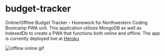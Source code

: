 # budget-tracker
Online/Offline Budget Tracker - Homework for Northwestern Coding Bootcamp PWA unit. This application utilizes MongoDB as well as IndexedDb to create a PWA that functions both online and offline. The app is currently deployed live at [Heroku](https://mfrancisco-budget-tracker.herokuapp.com/)

![offline online gif](https://user-images.githubusercontent.com/80710242/119577517-67cec600-bd80-11eb-83ed-c4257b1f0f34.gif)

## 

